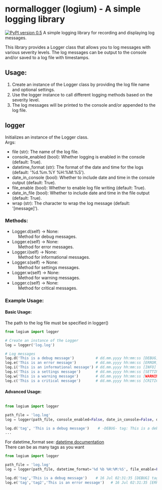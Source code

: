 # normallogger (logium) - A simple logging library
[![PyPI version 0.5](https://badge.fury.io/py/normallogger.svg)](https://pypi.org/project/logium/)
A simple logging library for recording and displaying log messages.

This library provides a Logger class that allows you to log messages with various severity levels. The log messages can be output to the console and/or saved to a log file with timestamps.

## Usage:
1. Create an instance of the Logger class by providing the log file name and optional settings.
2. Use the logger instance to call different logging methods based on the severity level.
3. The log messages will be printed to the console and/or appended to the log file.

## logger
Initializes an instance of the Logger class.  
Args:
- file (str): The name of the log file.  
- console_enabled (bool): Whether logging is enabled in the console (default: True).  
- datetime_format (str): The format of the date and time for the logs (default: '%d.%m.%Y %H:%M:%S').  
- date_in_console (bool): Whether to include date and time in the console output (default: True).  
- file_enable (bool): Whether to enable log file writing (default: True).  
- date_in_file (bool): Whether to include date and time in the file output (default: True).  
- wrap (str): The character to wrap the log message (default: '[message]').


### Methods:
- Logger.d(self) -> None:  <br> &nbsp;&nbsp;&nbsp;&nbsp;
    Method for debug messages.
- Logger.e(self) -> None:  <br> &nbsp;&nbsp;&nbsp;&nbsp;
    Method for error messages.
- Logger.i(self) -> None:  <br> &nbsp;&nbsp;&nbsp;&nbsp;
    Method for informational messages.
- Logger.s(self) -> None:  <br> &nbsp;&nbsp;&nbsp;&nbsp;
    Method for settings messages.
- Logger.w(self) -> None:  <br> &nbsp;&nbsp;&nbsp;&nbsp;
    Method for warning messages.
- Logger.c(self) -> None:  <br> &nbsp;&nbsp;&nbsp;&nbsp;
    Method for critical messages.

### Example Usage:
#### Basic Usage:

The path to the log file must be specified in logger()

```python
from logium import logger

# Create an instance of the Logger
log = logger('log.log')

# Log messages
log.d('This is a debug message')          # dd.mm.yyyy hh:mm:ss [DEBUG] This is a debug message
log.e('This is an error message')         # dd.mm.yyyy hh:mm:ss [ERROR] This is an error message
log.i('This is an informational message') # dd.mm.yyyy hh:mm:ss [INFO] This is an informational message
log.s('This is a settings message')       # dd.mm.yyyy hh:mm:ss [SETTINGS] This is a settings message
log.w('This is a warning message')        # dd.mm.yyyy hh:mm:ss [WARNING] This is a warning message
log.c('This is a critical message')       # dd.mm.yyyy hh:mm:ss [CRITICAL] This is a critical message
```

#### Advanced Usage:
```python

from logium import logger

path_file = 'log.log'
log = logger(path_file, console_enabled=False, date_in_console=False, date_in_file=False, wrap = '-message-')

log.d('tag', 'This is a debug message')    # -DEBUG- tag: This is a debug message (in file only)
...
```
For datetime_format see: [datetime documentation](https://docs.python.org/3/library/datetime.html#strftime-and-strptime-format-codes)  
There can be as many tags as you want
```python
from logium import logger

path_file = 'log.log'
log = logger(path_file, datetime_format='%d %b %H:%M:%S', file_enable=False)

log.d('tag','This is a debug message')    # 16 Jul 02:31:35 [DEBUG] tag: This is a debug message (in console only)
log.e('tag','tag2','This is an error message')   # 16 Jul 02:31:35 [ERROR] tag: tag2: This is an error message (in console only)e
```
